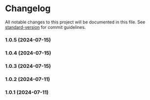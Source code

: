 # Changelog

All notable changes to this project will be documented in this file. See [standard-version](https://github.com/conventional-changelog/standard-version) for commit guidelines.

### 1.0.5 (2024-07-15)

### 1.0.4 (2024-07-15)

### 1.0.3 (2024-07-15)

### 1.0.2 (2024-07-11)

### 1.0.1 (2024-07-11)
